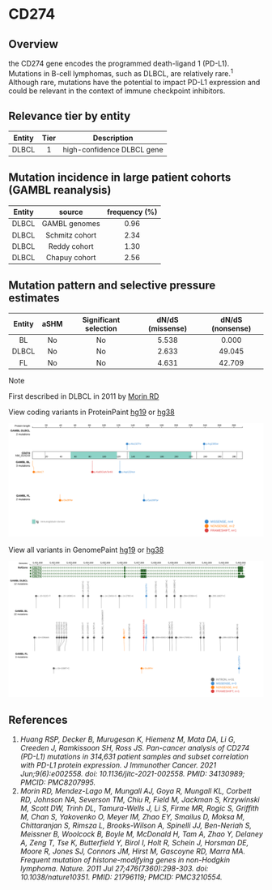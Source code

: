 # CD274
## Overview
the CD274 gene encodes the programmed death-ligand 1 (PD-L1). Mutations in B-cell lymphomas, such as DLBCL, are relatively rare.<sup>1</sup> Although rare, mutations have the potential to impact PD-L1 expression and could be relevant in the context of immune checkpoint inhibitors. 

## Relevance tier by entity

|Entity|Tier|Description               |
|:------:|:----:|--------------------------|
|DLBCL |1   |high-confidence DLBCL gene|

## Mutation incidence in large patient cohorts (GAMBL reanalysis)

|Entity|source        |frequency (%)|
|:------:|:--------------:|:-------------:|
|DLBCL |GAMBL genomes |0.96         |
|DLBCL |Schmitz cohort|2.34         |
|DLBCL |Reddy cohort  |1.30         |
|DLBCL |Chapuy cohort |2.56         |

## Mutation pattern and selective pressure estimates

|Entity|aSHM|Significant selection|dN/dS (missense)|dN/dS (nonsense)|
|:------:|:----:|:---------------------:|:----------------:|:----------------:|
|BL    |No  |No                   |5.538           | 0.000          |
|DLBCL |No  |No                   |2.633           |49.045          |
|FL    |No  |No                   |4.631           |42.709          |


> [!NOTE]
> First described in DLBCL in 2011 by [Morin RD](https://pubmed.ncbi.nlm.nih.gov/21796119)


View coding variants in ProteinPaint [hg19](https://morinlab.github.io/LLMPP/GAMBL/CD274_protein.html)  or [hg38](https://morinlab.github.io/LLMPP/GAMBL/CD274_protein_hg38.html)

![image](images/proteinpaint/CD274_NM_014143.svg)

View all variants in GenomePaint [hg19](https://morinlab.github.io/LLMPP/GAMBL/CD274.html)  or [hg38](https://morinlab.github.io/LLMPP/GAMBL/CD274_hg38.html)

![image](images/proteinpaint/CD274.svg)

## References

1. *Huang RSP, Decker B, Murugesan K, Hiemenz M, Mata DA, Li G, Creeden J, Ramkissoon SH, Ross JS. Pan-cancer analysis of CD274 (PD-L1) mutations in 314,631 patient samples and subset correlation with PD-L1 protein expression. J Immunother Cancer. 2021 Jun;9(6):e002558. doi: 10.1136/jitc-2021-002558. PMID: 34130989; PMCID: PMC8207995.*
2. *Morin RD, Mendez-Lago M, Mungall AJ, Goya R, Mungall KL, Corbett RD, Johnson NA, Severson TM, Chiu R, Field M, Jackman S, Krzywinski M, Scott DW, Trinh DL, Tamura-Wells J, Li S, Firme MR, Rogic S, Griffith M, Chan S, Yakovenko O, Meyer IM, Zhao EY, Smailus D, Moksa M, Chittaranjan S, Rimsza L, Brooks-Wilson A, Spinelli JJ, Ben-Neriah S, Meissner B, Woolcock B, Boyle M, McDonald H, Tam A, Zhao Y, Delaney A, Zeng T, Tse K, Butterfield Y, Birol I, Holt R, Schein J, Horsman DE, Moore R, Jones SJ, Connors JM, Hirst M, Gascoyne RD, Marra MA. Frequent mutation of histone-modifying genes in non-Hodgkin lymphoma. Nature. 2011 Jul 27;476(7360):298-303. doi: 10.1038/nature10351. PMID: 21796119; PMCID: PMC3210554.*